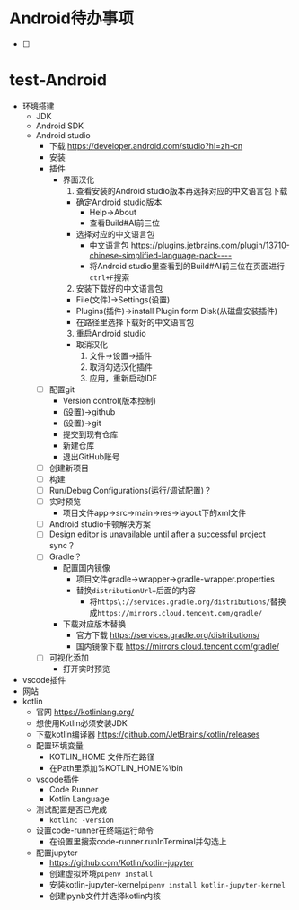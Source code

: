 # Android待办事项
* [ ] 

# test-Android
* 环境搭建
  * JDK
  * Android SDK
  * Android studio 
    * 下载 https://developer.android.com/studio?hl=zh-cn
    * 安装
    * 插件
      * 界面汉化
        1. 查看安装的Android studio版本再选择对应的中文语言包下载
          * 确定Android studio版本
            * Help->About
            * 查看Build#AI前三位
          * 选择对应的中文语言包
            * 中文语言包 https://plugins.jetbrains.com/plugin/13710-chinese-simplified-language-pack----
            * 将Android studio里查看到的Build#AI前三位在页面进行`ctrl+F`搜索
        2. 安装下载好的中文语言包
          * File(文件)->Settings(设置)
          * Plugins(插件)->install Plugin form Disk(从磁盘安装插件)
          * 在路径里选择下载好的中文语言包
        3. 重启Android studio
        * 取消汉化
          1. 文件->设置->插件
          2. 取消勾选汉化插件
          3. 应用，重新启动IDE 
    * [ ] 配置git
      * Version control(版本控制)
      * (设置)->github
      * (设置)->git
      * 提交到现有仓库
      * 新建仓库
      * 退出GitHub账号
    * [ ] 创建新项目
    * [ ] 构建
    * [ ] Run/Debug Configurations(运行/调试配置)？
    * [ ] 实时预览
      * 项目文件app->src->main->res->layout下的xml文件
    * [ ] Android studio卡顿解决方案
    * [ ] Design editor is unavailable until after a successful project sync？
    * [ ] Gradle？
      * 配置国内镜像
        * 项目文件gradle->wrapper->gradle-wrapper.properties
        * 替换`distributionUrl=`后面的内容
          * 将`https\://services.gradle.org/distributions/`替换成`https://mirrors.cloud.tencent.com/gradle/`
      * 下载对应版本替换
        * 官方下载 https://services.gradle.org/distributions/
        * 国内镜像下载 https://mirrors.cloud.tencent.com/gradle/
    * [ ] 可视化添加
      * 打开实时预览
* vscode插件
* 网站
* kotlin
  * 官网 https://kotlinlang.org/
  * 想使用Kotlin必须安装JDK
  * 下载kotlin编译器 https://github.com/JetBrains/kotlin/releases
  * 配置环境变量
    * KOTLIN_HOME 文件所在路径
    * 在Path里添加%KOTLIN_HOME%\bin
  * vscode插件
    * Code Runner
    * Kotlin Language
  * 测试配置是否已完成
    * `kotlinc -version`
  * 设置code-runner在终端运行命令
    * 在设置里搜索code-runner.runInTerminal并勾选上
  * 配置jupyter
    * https://github.com/Kotlin/kotlin-jupyter
    * 创建虚拟环境`pipenv install`
    * 安装kotlin-jupyter-kernel`pipenv install kotlin-jupyter-kernel`
    * 创建ipynb文件并选择kotlin内核